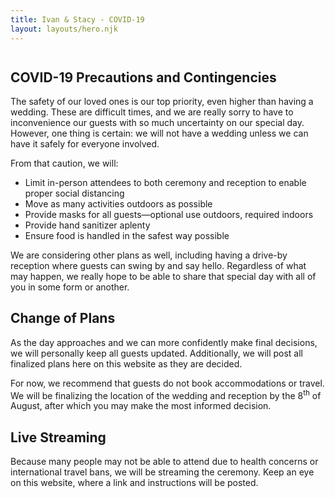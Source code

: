 ```yaml
---
title: Ivan & Stacy - COVID-19
layout: layouts/hero.njk
---
```


<div class="page">
    <div class="container">
        <div class="Olive" style="background-image: url(/images/olive.png); margin-top: 3em;"></div>
        <h2>COVID-19 Precautions and Contingencies</h2>
        <p>The safety of our loved ones is our top priority, even higher than having a wedding. These are difficult times, and we are really sorry to have to inconvenience our guests with so much uncertainty on our special day. However, one thing is certain: we will not have a wedding unless we can have it safely for everyone involved. </p>
        <p>From that caution, we will:</p>
        <ul style="text-align:left; max-width: 600px;margin: 0 auto;">
            <li>Limit in-person attendees to both ceremony and reception to enable proper social distancing</li>
            <li>Move as many activities outdoors as possible</li>
            <li>Provide masks for all guests&mdash;optional use outdoors, required indoors</li>
            <li>Provide hand sanitizer aplenty</li>
            <li>Ensure food is handled in the safest way possible</li>
        </ul>
        <p>We are considering other plans as well, including having a drive-by reception where guests can swing by and say hello. Regardless of what may happen, we really hope to be able to share that special day with all of you in some form or another.</p>
        <h2 id="plans">Change of Plans</h2>
        <p>As the day approaches and we can more confidently make final decisions, we will personally keep all guests updated. Additionally, we will post all finalized plans here on this website as they are decided. <span id="countdown-text"></span></p>
        <p>For now, we recommend that guests <span class="u-textHighlight">do not book accommodations or travel.</span> We will be finalizing the location of the wedding and reception by the 8<sup>th</sup> of August, after which you may make the most informed decision.</p>
        <h2 id="live-stream">Live Streaming</h2>
        <p>Because many people may not be able to attend due to health concerns or international travel bans, we will be streaming the ceremony. Keep an eye on this website, where a link and instructions will be posted.</p>
    </span>
</div>
<script>
    (function () {
        var el = document.getElementById('countdown-text');
        if (!el) { return; }
        var weddingDatePlusOne = new Date('2020-09-20');
        var now = new Date();
        now.setHours(0, 0, 0);
        var days = Math.floor((weddingDatePlusOne - now) / 1000 / 60 / 60 / 24);
        var plural = days !== 1;
        var modifier = days <= 10 ? ' only' : ''
        var verb = plural ? 'are' : 'is';
        if (days > 0) {
            el.textContent = 'There ' + verb + modifier + ' ' + days + ' day' + (plural ? 's' : '') + ' until the wedding!';
        } else if (days === 0) {
            el.textContent = "Today is the big day! It's TODAY!"
        }
    })();
</script>
